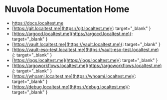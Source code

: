 # Nuvola Documentation Home

- <https://docs.localtest.me>
- [https://git.localtest.me](https://git.localtest.me){: target="_blank" }
- [https://argocd.localtest.me](https://argocd.localtest.me){: target="_blank" }
- [https://vault.localtest.me](https://vault.localtest.me){: target="_blank" }
- [https://vault-eso-test.localtest.me](https://vault-eso-test.localtest.me){: target="_blank" }
- [https://logs.localtest.me](https://logs.localtest.me){: target="_blank" }
- [https://argoworkflows.localtest.me](https://argoworkflows.localtest.me){: target="_blank" }
- [https://whoami.localtest.me](https://whoami.localtest.me){: target="_blank" }
- [https://debug.localtest.me](https://debug.localtest.me){: target="_blank" }
